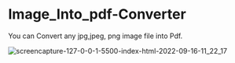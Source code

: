 # Image_Into_pdf-Converter

You can Convert any jpg,jpeg, png image file into Pdf.

![screencapture-127-0-0-1-5500-index-html-2022-09-16-11_22_17](https://user-images.githubusercontent.com/41264611/190566381-dc585fd0-4976-4fe8-a28c-0fddfe518c4c.png)
